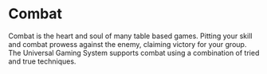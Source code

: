# Combat

Combat is the heart and soul of many table based games. Pitting your skill and combat prowess against the enemy, claiming victory for your group. The Universal Gaming System supports combat using a combination of tried and true techniques.
